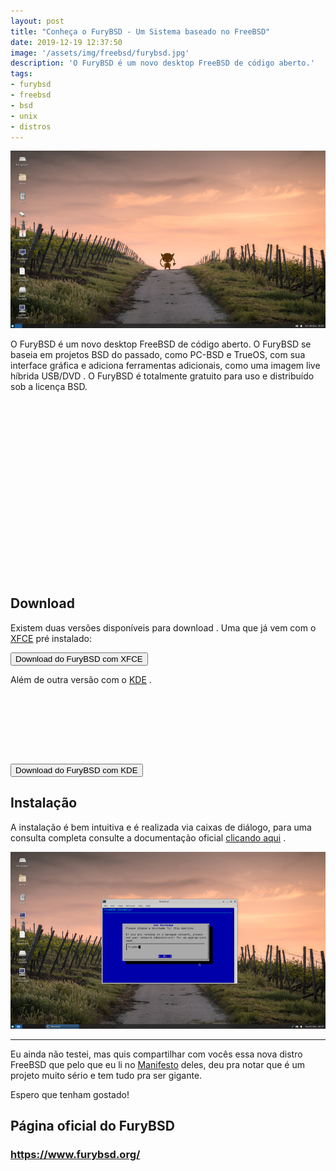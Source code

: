 ```yaml
---
layout: post
title: "Conheça o FuryBSD - Um Sistema baseado no FreeBSD"
date: 2019-12-19 12:37:50
image: '/assets/img/freebsd/furybsd.jpg'
description: 'O FuryBSD é um novo desktop FreeBSD de código aberto.'
tags:
- furybsd
- freebsd
- bsd
- unix
- distros
---
```


![Conheça o FuryBSD - Um Sistema baseado no FreeBSD](/assets/img/freebsd/furybsd.jpg)

O FuryBSD é um novo desktop FreeBSD de código aberto. O FuryBSD se baseia em projetos BSD do passado, como PC-BSD e TrueOS, com sua interface gráfica e adiciona ferramentas adicionais, como uma imagem live híbrida USB/DVD . O FuryBSD é totalmente gratuito para uso e distribuído sob a licença BSD.

<!-- QUADRADO -->
<script async src="//pagead2.googlesyndication.com/pagead/js/adsbygoogle.js"></script>
<ins class="adsbygoogle"
style="display:inline-block;width:336px;height:280px"
data-ad-client="ca-pub-2838251107855362"
data-ad-slot="5351066970"></ins>
<script>
(adsbygoogle = window.adsbygoogle || []).push({});
</script>

## Download
Existem duas versões disponíveis para download . Uma que já vem com o [XFCE](https://www.xfce.org) pré instalado:

<a href="https://github.com/furybsd/furybsd-livecd/releases/download/12.0-XFCE-12-02-2019-01/FuryBSD-12.0-XFCE-2019120201.iso">
<button class="btn btn-primary btn-lg">Download do FuryBSD com XFCE</button>
</a>

Além de outra versão com o [KDE](https://kde.org) .

<!-- MINI ANÚNCIO -->
<script async src="//pagead2.googlesyndication.com/pagead/js/adsbygoogle.js"></script>
<!-- Games Root -->
<ins class="adsbygoogle"
style="display:inline-block;width:730px;height:95px"
data-ad-client="ca-pub-2838251107855362"
data-ad-slot="5351066970"></ins>
<script>
(adsbygoogle = window.adsbygoogle || []).push({});
</script>

<a href="https://sourceforge.net/projects/furybsd/files/12.0-KDE-12-02-2019-01/FuryBSD-12.0-KDE-2019120201.iso/download">
<button class="btn btn-danger btn-lg">Download do FuryBSD com KDE</button>
</a>

## Instalação

A instalação é bem intuitiva e é realizada via caixas de diálogo, para uma consulta completa consulte a documentação oficial [clicando aqui](https://github.com/furybsd/furybsd-handbook/wiki/Installing-FuryBSD) .

![Instalação do FuryBSD](/assets/img/freebsd/install-furybsd.jpg)

---

<!-- RETANGULO LARGO 2 -->
<script async src="//pagead2.googlesyndication.com/pagead/js/adsbygoogle.js"></script>
<ins class="adsbygoogle"
style="display:block; text-align:center;"
data-ad-layout="in-article"
data-ad-format="fluid"
data-ad-client="ca-pub-2838251107855362"
data-ad-slot="8549252987"></ins>
<script>
(adsbygoogle = window.adsbygoogle || []).push({});
</script>

Eu ainda não testei, mas quis compartilhar com vocês essa nova distro FreeBSD que pelo que eu li no [Manifesto](https://www.furybsd.org/manifesto/) deles, deu pra notar que é um projeto muito sério e tem tudo pra ser gigante.

Espero que tenham gostado!

## Página oficial do FuryBSD
### <https://www.furybsd.org/>


